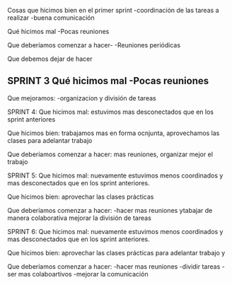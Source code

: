 Cosas que hicimos bien en el primer sprint
-coordinación de las tareas a realizar
-buena comunicación


Qué hicimos mal
-Pocas reuniones

Que deberíamos comenzar a hacer-
-Reuniones periódicas


Que debemos dejar de hacer

SPRINT 3
Qué hicimos mal
-Pocas reuniones
-

Que mejoramos:
-organizacion y división de tareas


SPRINT 4:
Que hicimos mal:
estuvimos mas desconectados que en los sprint anteriores

Que hicimos bien:
trabajamos mas en forma ocnjunta, aprovechamos las clases para adelantar trabajo

Que deberíamos comenzar a hacer:
mas reuniones, organizar mejor el trabajo

SPRINT 5:
Que hicimos mal: 
nuevamente estuvimos menos coordinados y mas desconectados que en los sprint anteriores.

Que hicimos bien:
aprovechar las clases prácticas

Que deberíamos comenzar a hacer:
-hacer mas reuniones
ytabajar de manera colaborativa
mejorar la división de tareas

SPRINT 6:
Que hicimos mal: 
nuevamente estuvimos menos coordinados y mas desconectados que en los sprint anteriores.

Que hicimos bien:
aprovechar las clases prácticas para adelantar trabajo y

Que deberíamos comenzar a hacer:
-hacer mas reuniones
-dividir tareas
-ser mas colaboartivos
-mejorar la comunicación


